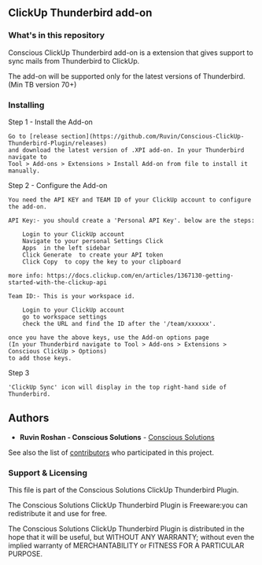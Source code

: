 ## ClickUp Thunderbird add-on

### What's in this repository 

Conscious ClickUp Thunderbird add-on is a extension that gives support to sync mails from Thunderbird to ClickUp.

The add-on will be supported only for the latest versions of Thunderbird. (Min TB version 70+)

### Installing

Step 1 - Install the Add-on

```
Go to [release section](https://github.com/Ruvin/Conscious-ClickUp-Thunderbird-Plugin/releases) 
and download the latest version of .XPI add-on. In your Thunderbird navigate to 
Tool > Add-ons > Extensions > Install Add-on from file to install it manually.  
```

Step 2 - Configure the Add-on

```
You need the API KEY and TEAM ID of your ClickUp account to configure the add-on.

API Key:- you should create a 'Personal API Key'. below are the steps:

    Login to your ClickUp account
    Navigate to your personal Settings Click
    Apps  in the left sidebar
    Click Generate  to create your API token
    Click Copy  to copy the key to your clipboard 

more info: https://docs.clickup.com/en/articles/1367130-getting-started-with-the-clickup-api

Team ID:- This is your workspace id.

    Login to your ClickUp account
    go to workspace settings
    check the URL and find the ID after the '/team/xxxxxx'.

once you have the above keys, use the Add-on options page 
(In your Thunderbird navigate to Tool > Add-ons > Extensions > Conscious ClickUp > Options) 
to add those keys.
```

Step 3

```
'ClickUp Sync' icon will display in the top right-hand side of Thunderbird.
```

## Authors

* **Ruvin Roshan - Conscious Solutions** - [Conscious Solutions](https://www.conscious.co.uk/)

See also the list of [contributors](https://github.com/Ruvin/Conscious-ClickUp-Thunderbird-Plugin/graphs/contributors) who participated in this project.

### Support & Licensing 

This file is part of the Conscious Solutions ClickUp Thunderbird Plugin.

The Conscious Solutions ClickUp Thunderbird Plugin is Freeware:you can redistribute it and use for free.

The Conscious Solutions ClickUp Thunderbird Plugin is distributed in the hope that it will be useful, but WITHOUT ANY WARRANTY; without even the implied warranty of MERCHANTABILITY or FITNESS FOR A PARTICULAR PURPOSE.